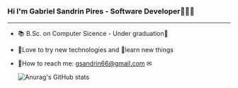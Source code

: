 ### Hi I'm Gabriel Sandrin Pires - Software Developer👨‍💻🤖
__________________________________________________________

<!--
**Sandrin87/Sandrin87** is a ✨ _special_ ✨ repository because its `README.md` (this file) appears on your GitHub profile.

Here are some ideas to get you started:

- 🔭 I’m currently working on ...
- 🌱 I’m currently learning ...
- 👯 I’m looking to collaborate on ...
- 🤔 I’m looking for help with ...
- 💬 Ask me about ...
- 📫 How to reach me: ...
- 😄 Pronouns: ...
- ⚡ Fun fact: ...
-->
 - 📚 B.Sc. on Computer Sicence - Under graduation📝
 - 🫶Love to try new technologies and 🧠learn new things
 - 📝How to reach me: gsandrin66@gmail.com ✉

   ![Anurag's GitHub stats](https://github-readme-stats.vercel.app/api?username=Sandrin87&show_icons=true&theme=transparent)
